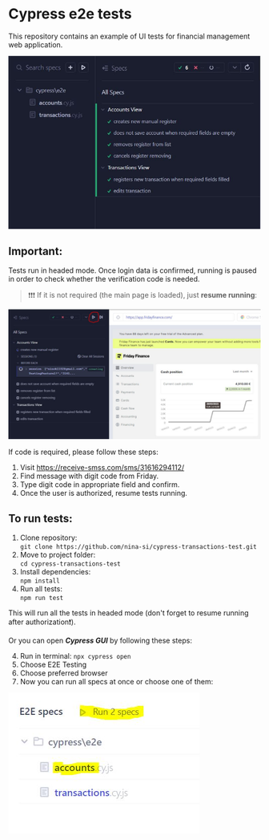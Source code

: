 # Cypress e2e tests

This repository contains an example of UI tests for financial management web application.

![test results](./assets/tests-result.JPG)

## Important:

Tests run in headed mode. Once login data is confirmed, running is paused in order to check whether the verification code is needed.

> ❗❗❗ If it is not required (the main page is loaded), just **resume running**:

![resume running](./assets/resume-tests.JPG)

If code is required, please follow these steps:

1. Visit https://receive-smss.com/sms/31616294112/
2. Find message with digit code from Friday.
3. Type digit code in appropriate field and confirm.
4. Once the user is authorized, resume tests running.

## To run tests:

1. Clone repository:  
   `git clone https://github.com/nina-si/cypress-transactions-test.git`
2. Move to project folder:  
   `cd cypress-transactions-test`
3. Install dependencies:  
   `npm install`
4. Run all tests:  
   `npm run test`

This will run all the tests in headed mode (don't forget to resume running after authorization❗).

Or you can open _**Cypress GUI**_ by following these steps:

4. Run in terminal:
   `npx cypress open`
5. Choose E2E Testing
6. Choose preferred browser
7. Now you can run all specs at once or choose one of them:

![choose specs](./assets/e2estart.JPG)
